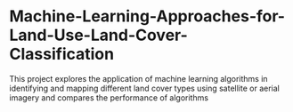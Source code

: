 # Machine-Learning-Approaches-for-Land-Use-Land-Cover-Classification
This  project  explores the application of machine learning algorithms in identifying and mapping different land cover types using satellite or aerial imagery and  compares the performance of  algorithms 
